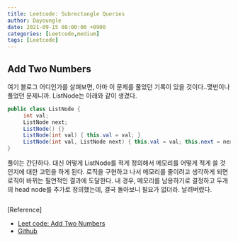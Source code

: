 ```yaml
---
title: Leetcode: Subrectangle Queries
author: Dayoungle
date: 2021-09-15 08:00:00 +0900
categories: [Leetcode,medium]
tags: [Leetcode]
---
```


## Add Two Numbers

여기 블로그 어디인가를 살펴보면, 아마 이 문제를 풀었던 기록이 있을 것이다..몇번이나 풀었던 문제니까.
ListNode는 아래와 같이 생겼다.
```Java
public class ListNode {
     int val;
     ListNode next;
     ListNode() {}
     ListNode(int val) { this.val = val; }
     ListNode(int val, ListNode next) { this.val = val; this.next = next; }
}
```

풀이는 간단하다. 대신 어떻게 ListNode를 적게 정의해서 메모리를 어떻게 적게 쓸 것인지에 대한 고민을 하게 된다. 로직을 구현하고 나서 메모리를 줄이려고 생각하게 되면 로직이 바뀌는 필연적인 결과에 도달한다. 내 경우, 메모리를 남용하기로 결정하고 두개의 head node를 추가로 정의했는데, 결국 돌아보니 필요가 없더라. 날려버렸다.

```Java

```


[Reference]
- [Leet code: Add Two Numbers](https://leetcode.com/problems/add-two-numbers)
- [Github](https://github.com/dayoungles/leet_code/blob/master/src/leet/AddTwoNumbers.java)
